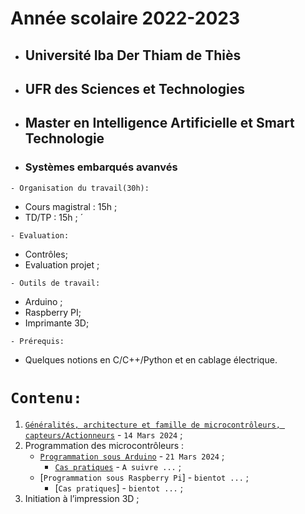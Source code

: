 # Année scolaire 2022-2023
 * ##  Université Iba Der Thiam de Thiès 
 * ##  UFR des Sciences et Technologies 
 * ##  Master en Intelligence Artificielle et Smart Technologie
 * ### Systèmes embarqués avanvés
 
  ``` - Organisation du travail(30h): ```
 * Cours magistral : 15h ;
 * TD/TP : 15h ; ́
 
 ``` - Evaluation: ```
 * Contrôles;
 * Evaluation projet ;
 
 ``` - Outils de travail: ```
 * Arduino ;
 * Raspberry PI;
 * Imprimante 3D;
 
 ``` - Prérequis: ```
 * Quelques notions en C/C++/Python et en cablage électrique.
 
 # ``` Contenu: ```
 1. [`Généralités, architecture et famille de microcontrôleurs, capteurs/Actionneurs`](https://github.com/pape-barro/Master_IA-ST_UIDT/blob/main/support_SE-p1.pdf) - ``` 14 Mars 2024 ``` ;
 2. Programmation des microcontrôleurs :
    * [`Programmation sous Arduino`](https://github.com/pape-barro/Master_IA-ST_UIDT/blob/main/support_SE-p2.pdf) - ``` 21 Mars 2024 ``` ;
      * [`Cas pratiques`](https://github.com/pape-barro/Master_IA-ST_UIDT/blob/main/support_SE-p3.pdf) - ``` A suivre ... ``` ;
    * [`Programmation sous Raspberry Pi`] - ``` bientot ... ``` ;
      * [`Cas pratiques`] - ``` bientot ... ``` ;
3. Initiation à l’impression 3D ;

